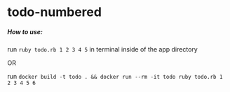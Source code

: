 # todo-numbered

##### How to use:

run `ruby todo.rb 1 2 3 4 5` in terminal inside of the app directory

OR

run `docker build -t todo . && docker run --rm -it todo ruby todo.rb 1 2 3 4 5 6`
